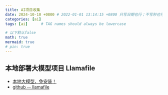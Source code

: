 ```yaml
---
title: AI项目收集
date: 2024-10-10 +0800 # 2022-01-01 13:14:15 +0800 只写日期也行；不写秒也行；这样也行 2022-03-09T00:55:42+08:00
categories: [ai]
tags: [ai]      # TAG names should always be lowercase

# 以下默认false
math: true
mermaid: true
# pin: true
---
```


## 本地部署大模型项目 Llamafile

* [本地大模型，免安装！](https://medium.com/@huangyihe/%E6%9C%AC%E5%9C%B0%E5%A4%A7%E6%A8%A1%E5%9E%8B-%E5%85%8D%E5%AE%89%E8%A3%85-5b524354effa)
* [github -- llamafile](https://github.com/Mozilla-Ocho/llamafile)
